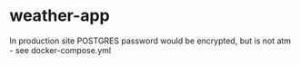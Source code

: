 # weather-app

In production site POSTGRES password would be encrypted, but is not atm - see docker-compose.yml